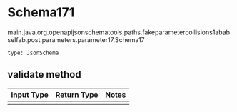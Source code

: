 # Schema171
main.java.org.openapijsonschematools.paths.fakeparametercollisions1ababselfab.post.parameters.parameter17.Schema17
```
type: JsonSchema
```

## validate method
Input Type | Return Type | Notes
------------ | ------------- | -------------
 |  |
